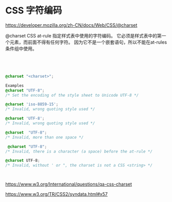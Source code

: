 # CSS 字符编码




https://developer.mozilla.org/zh-CN/docs/Web/CSS/@charset


@charset CSS at-rule 指定样式表中使用的字符编码。
它必须是样式表中的第一个元素，而前面不得有任何字符。
因为它不是一个嵌套语句，所以不能在at-rules条件组中使用。

```css




@charset "<charset>";

Examples 
@charset "UTF-8"; 
/* Set the encoding of the style sheet to Unicode UTF-8 */

@charset 'iso-8859-15';
/* Invalid, wrong quoting style used */

@charset 'UTF-8';
/* Invalid, wrong quoting style used */

@charset  "UTF-8";
/* Invalid, more than one space */

 @charset "UTF-8";
/* Invalid, there is a character (a space) before the at-rule */

@charset UTF-8;
/* Invalid, without ' or ", the charset is not a CSS <string> */




``` 




https://www.w3.org/International/questions/qa-css-charset



https://www.w3.org/TR/CSS2/syndata.html#x57















